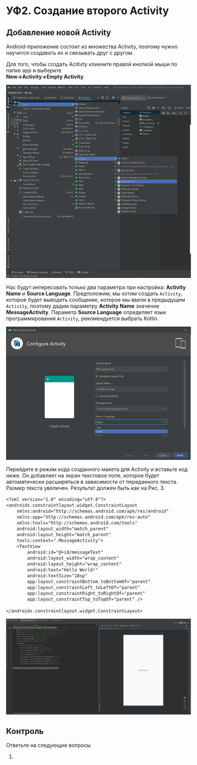 # УФ2. Создание второго Activity

## Добавление новой Activity

Android-приложение состоит из множества Activity, поэтому нужно научится создавать их и связывать друг с другом.

Для того, чтобы создать Acitivty кликните правой кнопкой мыши по папке app и выберите  
**New-&gt;Activity-&gt;Empty Activity**.

![&#x420;&#x438;&#x441;. 1. &#x421;&#x43E;&#x437;&#x434;&#x430;&#x43D;&#x438;&#x435; &#x43D;&#x43E;&#x432;&#x43E;&#x433;&#x43E; Activity](../../.gitbook/assets/image%20%2814%29.png)

Нас будут интересовать только два параметра при настройка: **Activity Name** и **Source Language**. Предположим, мы хотим создать `Activity`, которое будет выводить сообщение, которое мы ввели в предыдущем `Activity`, поэтому дадим параметру **Activity Name** значение **MessageActivity**. Параметр **Source Language** определяет язык программирования `Activity`, рекомендуется выбрать Kotlin.

![&#x420;&#x438;&#x441;. 2. &#x421;&#x43E;&#x437;&#x434;&#x430;&#x43D;&#x438;&#x435; MessageActivity](../../.gitbook/assets/image%20%2816%29.png)

Перейдите в режим кода созданного макета для Activity и вставьте код ниже. Он добавляет на экран текстовое поле, которое будет автоматически расширяться в зависимости от переданного текста. Размер текста увеличен. Результат должен быть как на Рис. 3.

```markup
<?xml version="1.0" encoding="utf-8"?>
<androidx.constraintlayout.widget.ConstraintLayout
    xmlns:android="http://schemas.android.com/apk/res/android"
    xmlns:app="http://schemas.android.com/apk/res-auto"
    xmlns:tools="http://schemas.android.com/tools"
    android:layout_width="match_parent"
    android:layout_height="match_parent"
    tools:context=".MessageActivity">
    <TextView
        android:id="@+id/messageText"
        android:layout_width="wrap_content"
        android:layout_height="wrap_content"
        android:text="Hello World!"
        android:textSize="18sp"
        app:layout_constraintBottom_toBottomOf="parent"
        app:layout_constraintLeft_toLeftOf="parent"
        app:layout_constraintRight_toRightOf="parent"
        app:layout_constraintTop_toTopOf="parent" />

</androidx.constraintlayout.widget.ConstraintLayout>
```

![&#x420;&#x438;&#x441;.3. &#x41C;&#x430;&#x43A;&#x435;&#x442; MessageActivity](../../.gitbook/assets/image%20%2813%29.png)

## Контроль

Ответьте на следующие вопросы

1. 
